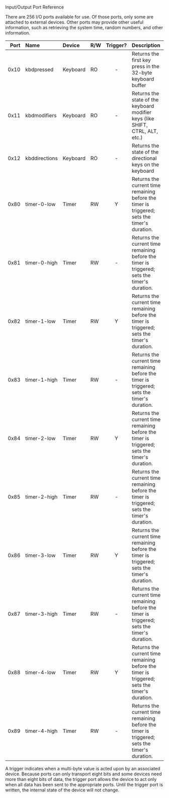 #
Input/Output Port Reference

There are 256 I/O ports available for use. Of those ports, only some are attached to external devices. Other ports may provide other useful information, such as retrieving the system time, random numbers, and other information.

| Port | Name             | Device      | R/W  | Trigger? |Description |
|-----:| :--------------- | :---------- | :--- | :------: |:---------- |
| 0x10 | kbdpressed       | Keyboard    |  RO  |    -     | Returns the first key press in the 32-byte keyboard buffer |
| 0x11 | kbdmodifiers     | Keyboard    |  RO  |    -     | Returns the state of the keyboard modifier keys \(like SHIFT, CTRL, ALT, etc.\) |
| 0x12 | kbddirections    | Keyboard    |  RO  |    -     | Returns the state of the directional keys on the keyboard |
| 0x80 | timer-0-low      | Timer       |  RW  |    Y     | Returns the current time remaining before the timer is triggered; sets the timer's duration.
| 0x81 | timer-0-high     | Timer       |  RW  |    -     | Returns the current time remaining before the timer is triggered; sets the timer's duration.
| 0x82 | timer-1-low      | Timer       |  RW  |    Y     | Returns the current time remaining before the timer is triggered; sets the timer's duration.
| 0x83 | timer-1-high     | Timer       |  RW  |    -     | Returns the current time remaining before the timer is triggered; sets the timer's duration.
| 0x84 | timer-2-low      | Timer       |  RW  |    Y     | Returns the current time remaining before the timer is triggered; sets the timer's duration.
| 0x85 | timer-2-high     | Timer       |  RW  |    -     | Returns the current time remaining before the timer is triggered; sets the timer's duration.
| 0x86 | timer-3-low      | Timer       |  RW  |    Y     | Returns the current time remaining before the timer is triggered; sets the timer's duration.
| 0x87 | timer-3-high     | Timer       |  RW  |    -     | Returns the current time remaining before the timer is triggered; sets the timer's duration.
| 0x88 | timer-4-low      | Timer       |  RW  |    Y     | Returns the current time remaining before the timer is triggered; sets the timer's duration.
| 0x89 | timer-4-high     | Timer       |  RW  |    -     | Returns the current time remaining before the timer is triggered; sets the timer's duration.

A trigger indicates when a multi-byte value is acted upon by an associated device. Because ports can only transport eight bits and some devices
need more than eight bits of data, the trigger port allows the device to act only when all data has been sent to the appropriate ports. Until the
trigger port is written, the internal state of the device will not change.